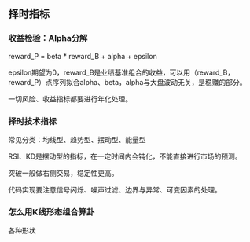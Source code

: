 ## 择时指标

### 收益检验：Alpha分解

reward_P = beta * reward_B + alpha + epsilon

epsilon期望为0，reward_B是业绩基准组合的收益，可以用（reward_B，reward_P）点序列拟合alpha、beta，alpha与大盘波动无关，是稳赚的部分。

一切风险、收益指标都要进行年化处理。



### 择时技术指标

常见分类：均线型、趋势型、摆动型、能量型

RSI、KD是摆动型的指标，在一定时间内会钝化，不能直接进行市场的预测。

突破一般做右侧交易，稳定性更高。

代码实现要注意信号闪烁、噪声过滤、边界与异常、可变因素的处理。



### 怎么用K线形态组合算卦

各种形状

